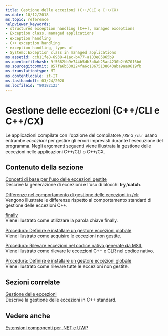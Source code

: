 ```yaml
---
title: Gestione delle eccezioni (C++/CLI e C++/CX)
ms.date: 10/12/2018
ms.topic: reference
helpviewer_keywords:
- structured exception handling [C++], managed exceptions
- Exception class, managed applications
- exception handling
- C++ exception handling
- exception handling, types of
- System::Exception class in managed applications
ms.assetid: ccb11fe8-6938-41ac-b477-a183e85865b9
ms.openlocfilehash: 9f5662bb9e744b5db3b0ab25ac4230b2f67016bd
ms.sourcegitcommit: 857fa6b530224fa6c18675138043aba9aa0619fb
ms.translationtype: MT
ms.contentlocale: it-IT
ms.lasthandoff: 03/24/2020
ms.locfileid: "80182123"
---
```

# <a name="exception-handling--ccli-and-ccx"></a>Gestione delle eccezioni (C++/CLI e C++/CX)

Le applicazioni compilate con l'opzione del compilatore `/ZW` o `/clr` usano entrambe *eccezioni* per gestire gli errori imprevisti durante l'esecuzione del programma. Negli argomenti seguenti viene illustrata la gestione delle eccezioni nelle applicazioni C++/CLI o C++/CX.

## <a name="in-this-section"></a>Contenuto della sezione

[Concetti di base per l'uso delle eccezioni gestite](../dotnet/basic-concepts-in-using-managed-exceptions.md)<br/>
Descrive la generazione di eccezioni e l'uso di blocchi **try**/**catch**.

[Differenze nel comportamento di gestione delle eccezioni in /clr](../dotnet/differences-in-exception-handling-behavior-under-clr.md)<br/>
Vengono illustrate le differenze rispetto al comportamento standard di gestione delle eccezioni C++.

[finally](../dotnet/finally.md)<br/>
Viene illustrato come utilizzare la parola chiave finally.

[Procedura: Definire e installare un gestore eccezioni globale](../dotnet/how-to-define-and-install-a-global-exception-handler.md)<br/>
Viene illustrato come acquisire le eccezioni non gestite.

[Procedura: Rilevare eccezioni nel codice nativo generate da MSIL](../dotnet/how-to-catch-exceptions-in-native-code-thrown-from-msil.md)<br/>
Viene illustrato come rilevare le eccezioni C++ e CLR nel codice nativo.

[Procedura: Definire e installare un gestore eccezioni globale](../dotnet/how-to-define-and-install-a-global-exception-handler.md)<br/>
Viene illustrato come rilevare tutte le eccezioni non gestite.

## <a name="related-sections"></a>Sezioni correlate

[Gestione delle eccezioni](../cpp/exception-handling-in-visual-cpp.md)<br/>
Descrive la gestione delle eccezioni in C++ standard.

## <a name="see-also"></a>Vedere anche

[Estensioni componenti per .NET e UWP](component-extensions-for-runtime-platforms.md)

